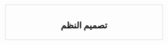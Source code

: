 <div dir="rtl" style="border: 1px solid #ccc; padding: 10px;">
  <h1 style="text-align: center;">تصميم النظم</h1>
</div>
